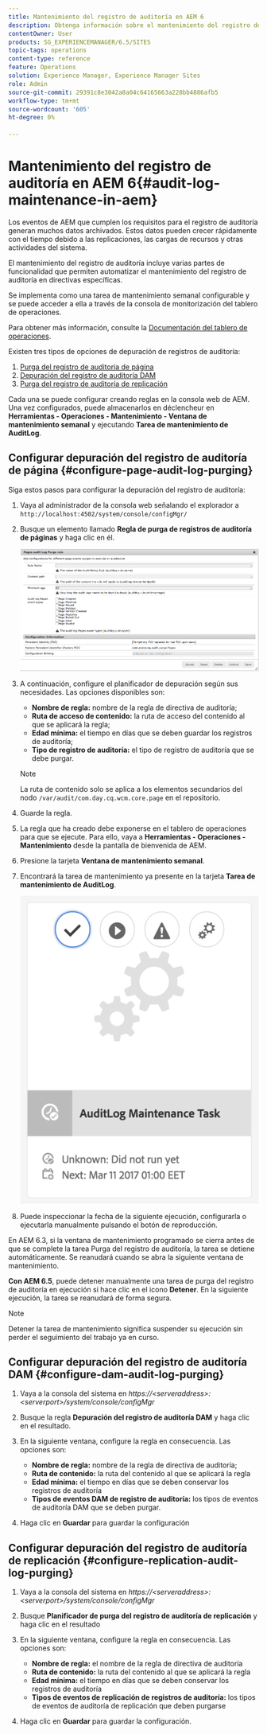 ```yaml
---
title: Mantenimiento del registro de auditoría en AEM 6
description: Obtenga información sobre el mantenimiento del registro de auditoría en Adobe Experience Manager (AEM).
contentOwner: User
products: SG_EXPERIENCEMANAGER/6.5/SITES
topic-tags: operations
content-type: reference
feature: Operations
solution: Experience Manager, Experience Manager Sites
role: Admin
source-git-commit: 29391c8e3042a8a04c64165663a228bb4886afb5
workflow-type: tm+mt
source-wordcount: '605'
ht-degree: 0%

---
```


# Mantenimiento del registro de auditoría en AEM 6{#audit-log-maintenance-in-aem}

Los eventos de AEM que cumplen los requisitos para el registro de auditoría generan muchos datos archivados. Estos datos pueden crecer rápidamente con el tiempo debido a las replicaciones, las cargas de recursos y otras actividades del sistema.

El mantenimiento del registro de auditoría incluye varias partes de funcionalidad que permiten automatizar el mantenimiento del registro de auditoría en directivas específicas.

Se implementa como una tarea de mantenimiento semanal configurable y se puede acceder a ella a través de la consola de monitorización del tablero de operaciones.

Para obtener más información, consulte la [Documentación del tablero de operaciones](/help/sites-administering/operations-dashboard.md).

Existen tres tipos de opciones de depuración de registros de auditoría:

1. [Purga del registro de auditoría de página](/help/sites-administering/operations-audit-log.md#configure-page-audit-log-purging)
1. [Depuración del registro de auditoría DAM](/help/sites-administering/operations-audit-log.md#configure-dam-audit-log-purging)
1. [Purga del registro de auditoría de replicación](/help/sites-administering/operations-audit-log.md#configure-replication-audit-log-purging)

Cada una se puede configurar creando reglas en la consola web de AEM. Una vez configurados, puede almacenarlos en déclencheur en **Herramientas - Operaciones - Mantenimiento - Ventana de mantenimiento semanal** y ejecutando **Tarea de mantenimiento de AuditLog**.

## Configurar depuración del registro de auditoría de página {#configure-page-audit-log-purging}

Siga estos pasos para configurar la depuración del registro de auditoría:

1. Vaya al administrador de la consola web señalando el explorador a `http://localhost:4502/system/console/configMgr/`

1. Busque un elemento llamado **Regla de purga de registros de auditoría de páginas** y haga clic en él.

   ![chlimage_1-365](assets/chlimage_1-365.png)

1. A continuación, configure el planificador de depuración según sus necesidades. Las opciones disponibles son:

   * **Nombre de regla:** nombre de la regla de directiva de auditoría;
   * **Ruta de acceso de contenido:** la ruta de acceso del contenido al que se aplicará la regla;
   * **Edad mínima:** el tiempo en días que se deben guardar los registros de auditoría;
   * **Tipo de registro de auditoría:** el tipo de registro de auditoría que se debe purgar.

   >[!NOTE]
   >
   >La ruta de contenido solo se aplica a los elementos secundarios del nodo `/var/audit/com.day.cq.wcm.core.page` en el repositorio.

1. Guarde la regla.
1. La regla que ha creado debe exponerse en el tablero de operaciones para que se ejecute. Para ello, vaya a **Herramientas - Operaciones - Mantenimiento** desde la pantalla de bienvenida de AEM.

1. Presione la tarjeta **Ventana de mantenimiento semanal**.

1. Encontrará la tarea de mantenimiento ya presente en la tarjeta **Tarea de mantenimiento de AuditLog**.

   ![chlimage_1-366](assets/chlimage_1-366.png)

1. Puede inspeccionar la fecha de la siguiente ejecución, configurarla o ejecutarla manualmente pulsando el botón de reproducción.

En AEM 6.3, si la ventana de mantenimiento programado se cierra antes de que se complete la tarea Purga del registro de auditoría, la tarea se detiene automáticamente. Se reanudará cuando se abra la siguiente ventana de mantenimiento.

**Con AEM 6.5**, puede detener manualmente una tarea de purga del registro de auditoría en ejecución si hace clic en el icono **Detener**. En la siguiente ejecución, la tarea se reanudará de forma segura.

>[!NOTE]
>
>Detener la tarea de mantenimiento significa suspender su ejecución sin perder el seguimiento del trabajo ya en curso.

## Configurar depuración del registro de auditoría DAM {#configure-dam-audit-log-purging}

1. Vaya a la consola del sistema en *https://&lt;serveraddress>:&lt;serverport>/system/console/configMgr*
1. Busque la regla **Depuración del registro de auditoría DAM** y haga clic en el resultado.
1. En la siguiente ventana, configure la regla en consecuencia. Las opciones son:

   * **Nombre de regla:** nombre de la regla de directiva de auditoría;
   * **Ruta de contenido:** la ruta del contenido al que se aplicará la regla
   * **Edad mínima:** el tiempo en días que se deben conservar los registros de auditoría
   * **Tipos de eventos DAM de registro de auditoría:** los tipos de eventos de auditoría DAM que se deben purgar.

1. Haga clic en **Guardar** para guardar la configuración

## Configurar depuración del registro de auditoría de replicación  {#configure-replication-audit-log-purging}

1. Vaya a la consola del sistema en *https://&lt;serveraddress>:&lt;serverport>/system/console/configMgr*
1. Busque **Planificador de purga del registro de auditoría de replicación** y haga clic en el resultado
1. En la siguiente ventana, configure la regla en consecuencia. Las opciones son:

   * **Nombre de regla:** el nombre de la regla de directiva de auditoría
   * **Ruta de contenido:** la ruta del contenido al que se aplicará la regla
   * **Edad mínima:** el tiempo en días que se deben conservar los registros de auditoría
   * **Tipos de eventos de replicación de registros de auditoría:** los tipos de eventos de auditoría de replicación que deben purgarse

1. Haga clic en **Guardar** para guardar la configuración.
